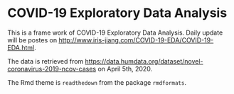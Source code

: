 # COVID-19 Exploratory Data Analysis

This is a frame work of COVID-19 Exploratory Data Analysis. Daily update will be postes on <http://www.iris-jiang.com/COVID-19-EDA/COVID-19-EDA.html>.

The data is retrieved from <https://data.humdata.org/dataset/novel-coronavirus-2019-ncov-cases> on April 5th, 2020. 

The Rmd theme is `readthedown` from the package `rmdformats`.
